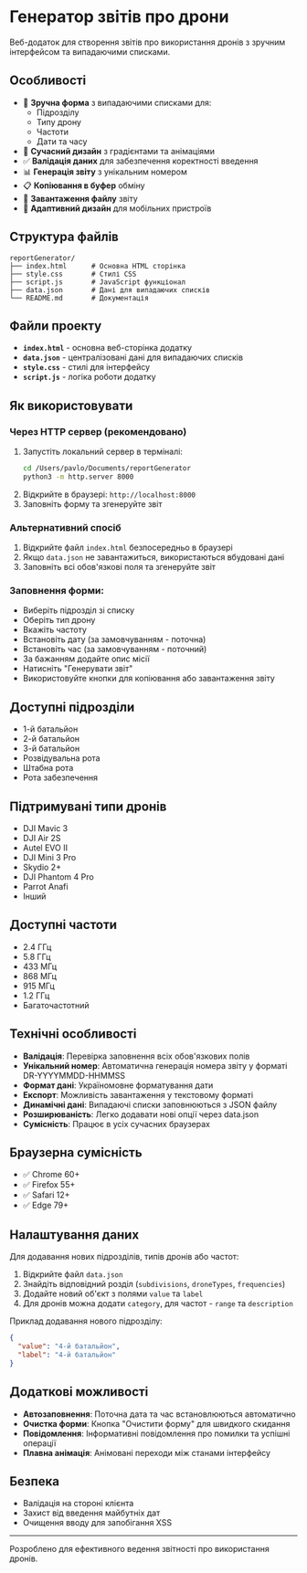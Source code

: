 # Генератор звітів про дрони

Веб-додаток для створення звітів про використання дронів з зручним інтерфейсом та випадаючими списками.

## Особливості

- 📝 **Зручна форма** з випадаючими списками для:
  - Підрозділу
  - Типу дрону
  - Частоти
  - Дати та часу
- 🎨 **Сучасний дизайн** з градієнтами та анімаціями
- ✅ **Валідація даних** для забезпечення коректності введення
- 📊 **Генерація звіту** з унікальним номером
- 📋 **Копіювання в буфер** обміну
- 💾 **Завантаження файлу** звіту
- 📱 **Адаптивний дизайн** для мобільних пристроїв

## Структура файлів

```
reportGenerator/
├── index.html      # Основна HTML сторінка
├── style.css       # Стилі CSS
├── script.js       # JavaScript функціонал
├── data.json       # Дані для випадаючих списків
└── README.md       # Документація
```

## Файли проекту

- **`index.html`** - основна веб-сторінка додатку
- **`data.json`** - централізовані дані для випадаючих списків
- **`style.css`** - стилі для інтерфейсу
- **`script.js`** - логіка роботи додатку

## Як використовувати

### Через HTTP сервер (рекомендовано)
1. Запустіть локальний сервер в терміналі:
   ```bash
   cd /Users/pavlo/Documents/reportGenerator
   python3 -m http.server 8000
   ```
2. Відкрийте в браузері: `http://localhost:8000`
3. Заповніть форму та згенеруйте звіт

### Альтернативний спосіб
1. Відкрийте файл `index.html` безпосередньо в браузері
2. Якщо `data.json` не завантажиться, використаються вбудовані дані
3. Заповніть всі обов'язкові поля та згенеруйте звіт

### Заповнення форми:
- Виберіть підрозділ зі списку
- Оберіть тип дрону
- Вкажіть частоту
- Встановіть дату (за замовчуванням - поточна)
- Встановіть час (за замовчуванням - поточний)
 - За бажанням додайте опис місії
- Натисніть "Генерувати звіт"
- Використовуйте кнопки для копіювання або завантаження звіту

## Доступні підрозділи

- 1-й батальйон
- 2-й батальйон
- 3-й батальйон
- Розвідувальна рота
- Штабна рота
- Рота забезпечення

## Підтримувані типи дронів

- DJI Mavic 3
- DJI Air 2S
- Autel EVO II
- DJI Mini 3 Pro
- Skydio 2+
- DJI Phantom 4 Pro
- Parrot Anafi
- Інший

## Доступні частоти

- 2.4 ГГц
- 5.8 ГГц
- 433 МГц
- 868 МГц
- 915 МГц
- 1.2 ГГц
- Багаточастотний

## Технічні особливості

- **Валідація**: Перевірка заповнення всіх обов'язкових полів
- **Унікальний номер**: Автоматична генерація номера звіту у форматі DR-YYYYMMDD-HHMMSS
- **Формат дані**: Україномовне форматування дати
- **Експорт**: Можливість завантаження у текстовому форматі
- **Динамічні дані**: Випадаючі списки заповнюються з JSON файлу
- **Розширюваність**: Легко додавати нові опції через data.json
- **Сумісність**: Працює в усіх сучасних браузерах

## Браузерна сумісність

- ✅ Chrome 60+
- ✅ Firefox 55+
- ✅ Safari 12+
- ✅ Edge 79+

## Налаштування даних

Для додавання нових підрозділів, типів дронів або частот:

1. Відкрийте файл `data.json`
2. Знайдіть відповідний розділ (`subdivisions`, `droneTypes`, `frequencies`)
3. Додайте новий об'єкт з полями `value` та `label`
4. Для дронів можна додати `category`, для частот - `range` та `description`

Приклад додавання нового підрозділу:
```json
{
  "value": "4-й батальйон",
  "label": "4-й батальйон"
}
```

## Додаткові можливості

- **Автозаповнення**: Поточна дата та час встановлюються автоматично
- **Очистка форми**: Кнопка "Очистити форму" для швидкого скидання
- **Повідомлення**: Інформативні повідомлення про помилки та успішні операції
- **Плавна анімація**: Анімовані переходи між станами інтерфейсу

## Безпека

- Валідація на стороні клієнта
- Захист від введення майбутніх дат
- Очищення вводу для запобігання XSS

---

Розроблено для ефективного ведення звітності про використання дронів.